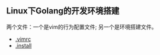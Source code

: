 ## Linux下Golang的开发环境搭建


两个文件：一个是vim的行为配置文件; 另一个是环境搭建文件。
* [.vimrc](https://github.com/1046102779/goide/blob/master/.vimrc)
* [.install](https://github.com/1046102779/goide/blob/master/goinstall.md)
